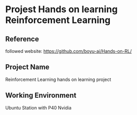 # Projest Hands on learning Reinforcement Learning
## Reference
followed website: https://github.com/boyu-ai/Hands-on-RL/

## Project Name
Reinforcement Learning hands on learning project

## Working Environment
Ubuntu Station with P40 Nvidia 


